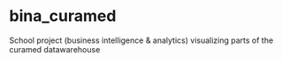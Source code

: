 # bina_curamed
School project (business intelligence &amp; analytics) visualizing parts of the curamed datawarehouse
